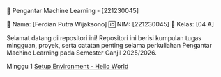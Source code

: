 📘 Pengantar Machine Learning - [221230045]

👤 Nama: [Ferdian Putra Wijaksono]
🆔 NIM: [221230045]
🏫 Kelas: [04 A]

Selamat datang di repositori ini! Repositori ini berisi kumpulan tugas mingguan, proyek, serta catatan penting selama perkuliahan Pengantar Machine Learning pada Semester Ganjil 2025/2026.

Minggu 1 [Setup Environment - Hello World](https://colab.research.google.com/github.com/221230045-a11y/221230045-Pengantar-ML/blob/main/Tugas_Minggu_1_Hello_World.ipynb)
